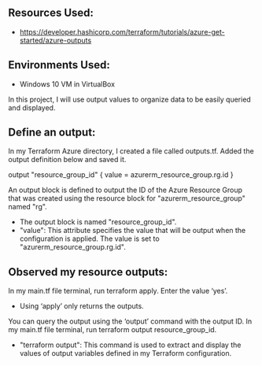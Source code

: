 ## Resources Used:
- https://developer.hashicorp.com/terraform/tutorials/azure-get-started/azure-outputs

## Environments Used:
- Windows 10 VM in VirtualBox

In this project, I will use output values to organize data to be easily queried and displayed.
 
## Define an output:
In my Terraform Azure directory, I created a file called outputs.tf. Added the output definition below and saved it.

output "resource_group_id" {
  value = azurerm_resource_group.rg.id
}

An output block is defined to output the ID of the Azure Resource Group that was created using the resource block for "azurerm_resource_group" named "rg".

- The output block is named "resource_group_id".
- "value": This attribute specifies the value that will be output when the configuration is applied. The value is set to "azurerm_resource_group.rg.id".

## Observed my resource outputs:

In my main.tf file terminal, run terraform apply. Enter the value ‘yes’.

- Using ‘apply’ only returns the outputs.

You can query the output using the ‘output’ command with the output ID. In my main.tf file terminal, run terraform output resource_group_id.

- "terraform output": This command is used to extract and display the values of output variables defined in my Terraform configuration.





